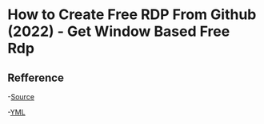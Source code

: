 # How to Create Free RDP From Github (2022) - Get Window Based Free Rdp

## Refference

-[Source](https://www.youtube.com/watch?v=wF5T8Tn0MtA)

-[YML](https://drive.google.com/file/d/1U5HyiSSKRL5ZApJTMkleGIGHlNuxuF4-/view)
